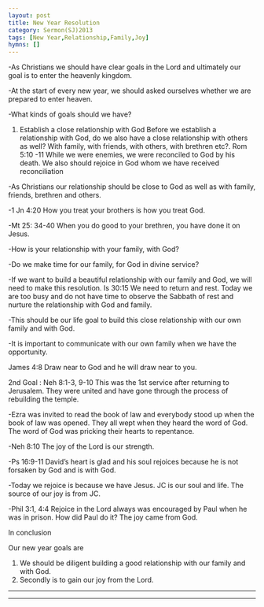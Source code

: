 ```yaml
---
layout: post
title: New Year Resolution
category: Sermon(SJ)2013
tags: [New Year,Relationship,Family,Joy]
hymns: []
---
```

-As Christians we should have clear goals in the Lord and ultimately our goal is to enter the heavenly kingdom.

-At the start of every new year, we should asked ourselves whether we are prepared to enter heaven.

-What kinds of goals should we have?

1) Establish a close relationship with God
Before we establish a relationship with God, do we also have a close relationship with others as well? With family, with friends, with others, with brethren etc?.
Rom 5:10 -11 While we were enemies, we were reconciled to God by his death. We also should rejoice in God whom we have received reconciliation

-As Christians our relationship should be close to God as well as with family, friends, brethren and others.

-1 Jn 4:20 How you treat your brothers is how you treat God. 

-Mt 25: 34-40 When you do good to your brethren, you have done it on Jesus.

-How is your relationship with your family, with God? 

-Do we make time for our family, for God in divine service?

-If we want to build a beautiful relationship with our family and God, we will need to make this resolution. 
Is 30:15 We need to return and rest. Today we are too busy and do not have time to observe the Sabbath of rest and nurture the relationship with God and family. 

-This should be our life goal to build this close relationship with our own family and with God. 

-It is important to communicate with our own family when we have the opportunity.

James 4:8 Draw near to God and he will draw near to you.

2nd Goal : Neh 8:1-3, 9-10 This was the 1st service after returning to Jerusalem. They were united and have gone through the process of rebuilding the temple. 

-Ezra was invited to read the book of law and everybody stood up when the book of law was opened. They all wept when they heard the word of God. The word of God was pricking their hearts to repentance. 

-Neh 8:10 The joy of the Lord is our strength. 

-Ps 16:9-11 David’s heart is glad and his soul rejoices because he is not forsaken by God and is with God. 

-Today we rejoice is because we have Jesus. JC is our soul and life.  The source of our joy is from JC.

-Phil 3:1, 4:4 Rejoice in the Lord always was encouraged by Paul when he was in prison. How did Paul do it? The joy came from God. 

In conclusion

Our new year goals are
1)	We should be diligent building a good relationship with our family and with God. 
2)	Secondly is to gain our joy from the Lord.



----
****
